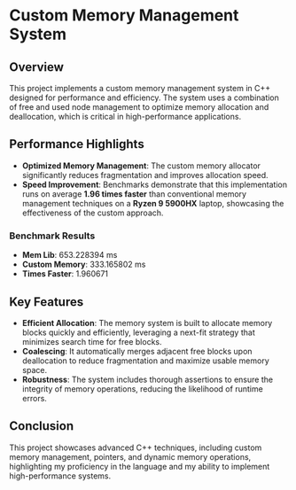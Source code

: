 # Custom Memory Management System

## Overview

This project implements a custom memory management system in C++ designed for performance and efficiency. The system uses a combination of free and used node management to optimize memory allocation and deallocation, which is critical in high-performance applications.

## Performance Highlights

* **Optimized Memory Management**: The custom memory allocator significantly reduces fragmentation and improves allocation speed.
* **Speed Improvement**: Benchmarks demonstrate that this implementation runs on average **1.96 times faster** than conventional memory management techniques on a **Ryzen 9 5900HX** laptop, showcasing the effectiveness of the custom approach.

### Benchmark Results
* **Mem Lib**: 653.228394 ms
* **Custom Memory**: 333.165802 ms
* **Times Faster**: 1.960671

## Key Features

* **Efficient Allocation**: The memory system is built to allocate memory blocks quickly and efficiently, leveraging a next-fit strategy that minimizes search time for free blocks.
* **Coalescing**: It automatically merges adjacent free blocks upon deallocation to reduce fragmentation and maximize usable memory space.
* **Robustness**: The system includes thorough assertions to ensure the integrity of memory operations, reducing the likelihood of runtime errors.

## Conclusion

This project showcases advanced C++ techniques, including custom memory management, pointers, and dynamic memory operations, highlighting my proficiency in the language and my ability to implement high-performance systems.
